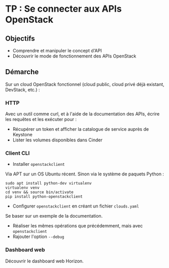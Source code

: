 # TP : Se connecter aux APIs OpenStack

## Objectifs

* Comprendre et manipuler le concept d'API
* Découvrir le mode de fonctionnement des APIs OpenStack

## Démarche

Sur un cloud OpenStack fonctionnel (cloud public, cloud privé déjà existant, DevStack, etc.) :

### HTTP

Avec un outil comme curl, et à l'aide de la documentation des APIs, écrire les requêtes et les exécuter pour :

* Récupérer un token et afficher la catalogue de service auprès de Keystone
* Lister les volumes disponibles dans Cinder

### Client CLI

 * Installer `openstackclient`

Via APT sur un OS Ubuntu récent. Sinon via le système de paquets Python :

    sudo apt install python-dev virtualenv
    virtualenv venv
    cd venv && source bin/activate
    pip install python-openstackclient

 * Configurer `openstackclient` en créant un fichier `clouds.yaml`

Se baser sur un exemple de la documentation.

 * Réaliser les mêmes opérations que précédemment, mais avec `openstackclient`
 * Rajouter l'option `--debug`

### Dashboard web

Découvrir le dashboard web Horizon.

